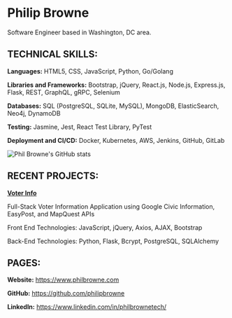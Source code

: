 # Philip Browne

Software Engineer based in Washington, DC area.

## TECHNICAL SKILLS:

**Languages:** HTML5, CSS, JavaScript, Python, Go/Golang

**Libraries and Frameworks:** Bootstrap, jQuery, React.js, Node.js, Express.js, Flask, REST, GraphQL, gRPC, Selenium

**Databases:** SQL (PostgreSQL, SQLite, MySQL), MongoDB, ElasticSearch, Neo4j, DynamoDB

**Testing:** Jasmine, Jest, React Test Library, PyTest

**Deployment and CI/CD:** Docker, Kubernetes, AWS, Jenkins, GitHub, GitLab


![Phil Browne's GitHub stats](https://github-readme-stats.vercel.app/api?username=philipbrowne&show_icons=true&theme=tokyonight)

## RECENT PROJECTS:

**[Voter Info](https://www.voter-info.org)**

Full-Stack Voter Information Application using Google Civic Information, EasyPost, and MapQuest APIs

Front End Technologies: JavaScript, jQuery, Axios, AJAX, Bootstrap

Back-End Technologies: Python, Flask, Bcrypt, PostgreSQL, SQLAlchemy

## PAGES:

**Website:** https://www.philbrowne.com

**GitHub:** https://github.com/philipbrowne

**LinkedIn:** https://www.linkedin.com/in/philbrownetech/


